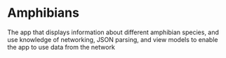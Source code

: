# Amphibians
The app that displays information about different amphibian species, and use knowledge of networking, JSON parsing, and view models to enable the app to use data from the network
